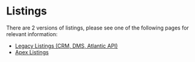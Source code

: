# Listings

There are 2 versions of listings, please see one of the following pages for relevant information:

- [Legacy Listings (CRM, DMS, Atlantic API)](https://simpleviewinc.github.io/cms-docs/listings-legacy-model.html)
- [Apex Listings](https://simpleviewinc.github.io/cms-docs/listings-apex-model.html)
